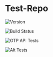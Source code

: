 # Test-Repo

![Version](https://img.shields.io/badge/version-1.0.0--beta.10-blue?style=for-the-badge)

![Build Status](https://img.shields.io/github/actions/workflow/status/lasp-lang/partisan/build_and_test.yml?&branch=master&label=build-status&style=for-the-badge)

![OTP API Tests](https://img.shields.io/github/actions/workflow/status/lasp-lang/partisan/otp-test.yml?&branch=master&label=otp-api-tests&style=for-the-badge)

![Alt Tests](https://img.shields.io/github/actions/workflow/status/lasp-lang/partisan/alt-test.yml?&branch=master&label=alt-tests&style=for-the-badge)
